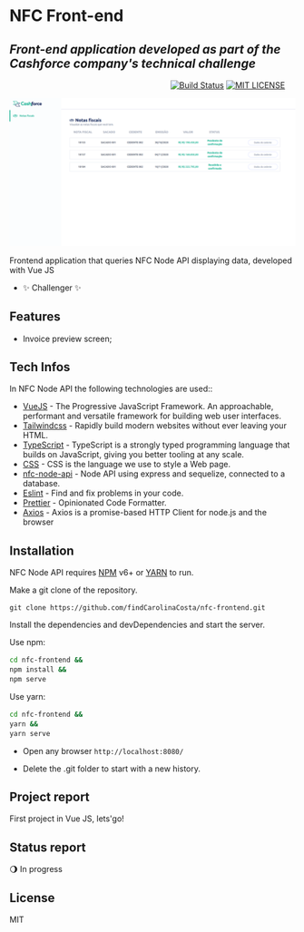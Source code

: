 # NFC Front-end
## _Front-end application developed as part of the Cashforce company's technical challenge_

&nbsp;&nbsp;&nbsp;&nbsp;&nbsp;&nbsp;&nbsp;&nbsp;&nbsp;&nbsp;&nbsp;&nbsp;&nbsp;&nbsp;&nbsp;&nbsp;&nbsp;&nbsp;&nbsp;&nbsp;&nbsp;&nbsp;&nbsp;&nbsp;&nbsp;&nbsp;&nbsp;&nbsp;&nbsp;&nbsp;&nbsp;&nbsp;&nbsp;&nbsp;&nbsp;&nbsp;&nbsp;&nbsp;&nbsp;&nbsp;&nbsp;&nbsp;&nbsp;&nbsp;&nbsp;&nbsp;&nbsp;&nbsp;&nbsp;&nbsp;&nbsp;&nbsp;&nbsp;&nbsp;&nbsp;&nbsp;&nbsp;&nbsp;&nbsp;&nbsp;&nbsp;&nbsp;&nbsp;&nbsp;&nbsp;&nbsp;&nbsp;&nbsp;&nbsp;&nbsp;&nbsp;
[![Build Status](https://travis-ci.org/joemccann/dillinger.svg?branch=master)](https://github.com/findCarolinaCosta/nfc-frontend)
[![MIT LICENSE](https://camo.githubusercontent.com/c6239caa38945e7693646486b0337744e4bd84d52807a7a1756d596a0e13676a/68747470733a2f2f696d672e736869656c64732e696f2f6769746875622f6c6963656e73652f65617379626173652f65617379626173652d7265616374)](https://github.com/findCarolinaCosta/nfc-frontend/blob/main/LICENSE)

![Preview](./assets/preview.jpg)


Frontend application that queries NFC Node API displaying data, developed with Vue JS

- ✨ Challenger ✨
## Features

- Invoice preview screen;

## Tech Infos

In NFC Node API the following technologies are used::

- [VueJS](https://vuejs.org/) - The Progressive JavaScript Framework. An approachable, performant and versatile framework for building web user interfaces.
- [Tailwindcss](https://tailwindcss.com/) - Rapidly build modern websites without ever leaving your HTML.
- [TypeScript](https://www.typescriptlang.org/) - TypeScript is a strongly typed programming language that builds on JavaScript, giving you better tooling at any scale.
- [CSS](https://www.w3schools.com/css/css_intro.asp) - CSS is the language we use to style a Web page.
- [nfc-node-api](https://github.com/findCarolinaCosta/nfc-node-api) - Node API using express and sequelize, connected to a database.
- [Eslint](https://eslint.org/) - Find and fix problems in your code.
- [Prettier](https://prettier.io/) - Opinionated Code Formatter.
- [Axios](https://axios-http.com/docs/intro) - Axios is a promise-based HTTP Client for node.js and the browser

## Installation

NFC Node API requires [NPM](https://www.npmjs.com/) v6+ or [YARN](https://yarnpkg.com/) to run.

Make a git clone of the repository.
```
git clone https://github.com/findCarolinaCosta/nfc-frontend.git
```

Install the dependencies and devDependencies and start the server.

Use npm:
```sh
cd nfc-frontend &&
npm install &&
npm serve
```

Use yarn:
```sh
cd nfc-frontend &&
yarn &&
yarn serve
```

- Open any browser `http://localhost:8080/ `

- Delete the .git folder to start with a new history.

## Project report
First project in Vue JS, lets'go!

## Status report
:waning_gibbous_moon: In progress

## License

MIT

